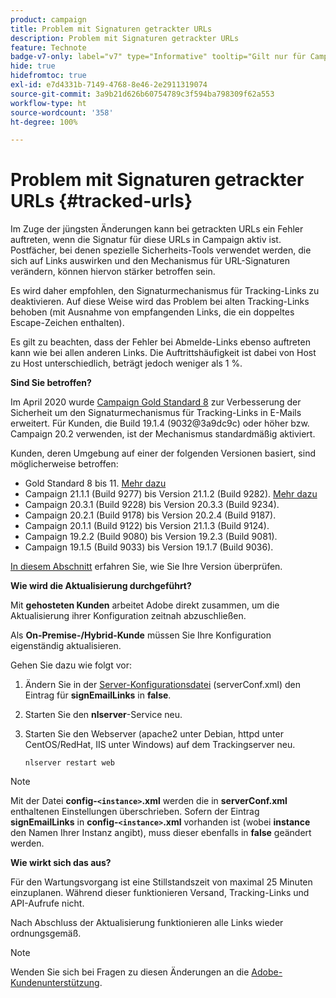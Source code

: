 ```yaml
---
product: campaign
title: Problem mit Signaturen getrackter URLs
description: Problem mit Signaturen getrackter URLs
feature: Technote
badge-v7-only: label="v7" type="Informative" tooltip="Gilt nur für Campaign Classic v7"
hide: true
hidefromtoc: true
exl-id: e7d4331b-7149-4768-8e46-2e2911319074
source-git-commit: 3a9b21d626b60754789c3f594ba798309f62a553
workflow-type: ht
source-wordcount: '358'
ht-degree: 100%

---
```


# Problem mit Signaturen getrackter URLs {#tracked-urls}



Im Zuge der jüngsten Änderungen kann bei getrackten URLs ein Fehler auftreten, wenn die Signatur für diese URLs in Campaign aktiv ist. Postfächer, bei denen spezielle Sicherheits-Tools verwendet werden, die sich auf Links auswirken und den Mechanismus für URL-Signaturen verändern, können hiervon stärker betroffen sein.

Es wird daher empfohlen, den Signaturmechanismus für Tracking-Links zu deaktivieren. Auf diese Weise wird das Problem bei alten Tracking-Links behoben (mit Ausnahme von empfangenden Links, die ein doppeltes Escape-Zeichen enthalten).

Es gilt zu beachten, dass der Fehler bei Abmelde-Links ebenso auftreten kann wie bei allen anderen Links. Die Auftrittshäufigkeit ist dabei von Host zu Host unterschiedlich, beträgt jedoch weniger als 1 %.

**Sind Sie betroffen?**

Im April 2020 wurde [Campaign Gold Standard 8](../../rn/using/gold-standard.md#gs8) zur Verbesserung der Sicherheit um den Signaturmechanismus für Tracking-Links in E-Mails erweitert. Für Kunden, die Build 19.1.4 (9032@3a9dc9c) oder höher bzw. Campaign 20.2 verwenden, ist der Mechanismus standardmäßig aktiviert.

Kunden, deren Umgebung auf einer der folgenden Versionen basiert, sind möglicherweise betroffen:

* Gold Standard 8 bis 11. [Mehr dazu](../../rn/using/gold-standard.md#gs-8)
* Campaign 21.1.1 (Build 9277) bis Version 21.1.2 (Build 9282). [Mehr dazu](../../rn/using/latest-release.md)
* Campaign 20.3.1 (Build 9228) bis Version 20.3.3 (Build 9234).
* Campaign 20.2.1 (Build 9178) bis Version 20.2.4 (Build 9187).
* Campaign 20.1.1 (Build 9122) bis Version 21.1.3 (Build 9124). 
* Campaign 19.2.2 (Build 9080) bis Version 19.2.3 (Build 9081).
* Campaign 19.1.5 (Build 9033) bis Version 19.1.7 (Build 9036).


[In diesem Abschnitt](../../platform/using/launching-adobe-campaign.md#getting-your-campaign-version) erfahren Sie, wie Sie Ihre Version überprüfen.

**Wie wird die Aktualisierung durchgeführt?**

Mit **gehosteten Kunden** arbeitet Adobe direkt zusammen, um die Aktualisierung ihrer Konfiguration zeitnah abzuschließen.

Als **On-Premise-/Hybrid-Kunde** müssen Sie Ihre Konfiguration eigenständig aktualisieren.

Gehen Sie dazu wie folgt vor:

1. Ändern Sie in der [Server-Konfigurationsdatei](../../installation/using/the-server-configuration-file.md) (serverConf.xml) den Eintrag für **signEmailLinks** in **false**.
1. Starten Sie den **nlserver**-Service neu.
1. Starten Sie den Webserver (apache2 unter Debian, httpd unter CentOS/RedHat, IIS unter Windows) auf dem Trackingserver neu.

   ```
   nlserver restart web
   ```

>[!NOTE]
>
>Mit der Datei **config-`<instance>`.xml** werden die in **serverConf.xml** enthaltenen Einstellungen überschrieben. Sofern der Eintrag **signEmailLinks** in **config-`<instance>`.xml** vorhanden ist (wobei **instance** den Namen Ihrer Instanz angibt), muss dieser ebenfalls in **false** geändert werden.
>

**Wie wirkt sich das aus?**

Für den Wartungsvorgang ist eine Stillstandszeit von maximal 25 Minuten einzuplanen. Während dieser funktionieren Versand, Tracking-Links und API-Aufrufe nicht.

Nach Abschluss der Aktualisierung funktionieren alle Links wieder ordnungsgemäß.

>[!NOTE]
>
>Wenden Sie sich bei Fragen zu diesen Änderungen an die [Adobe-Kundenunterstützung](https://helpx.adobe.com/de/enterprise/admin-guide.html/enterprise/using/support-for-experience-cloud.ug.html).
>
